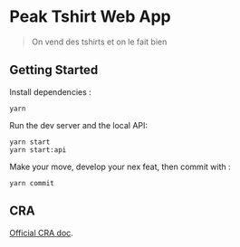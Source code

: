 # Peak Tshirt Web App

> On vend des tshirts et on le fait bien

## Getting Started

Install dependencies :

```shell
yarn
```

Run the dev server and the local API:

```shell
yarn start
yarn start:api
```

Make your move, develop your nex feat, then commit with :

```shell
yarn commit
```

## CRA

[Official CRA doc](./docs/CRA.md).
